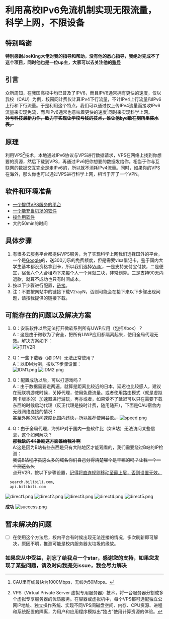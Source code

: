 # 利用高校IPv6免流机制实现无限流量，科学上网，不限设备

## 特别鸣谢

   **特别感谢JoeKing大佬对我的指导和帮助，没有他的悉心指导，我绝对完成不了这个项目，同时他也是一位up主，大家可以去关注他的[账号](https://space.bilibili.com/501725110?spm_id_from=333.337.0.0)**

## 引言

  众所周知，在我国高校中均已普及了IPV6，而且IPV6通常拥有更快的速度，仅以我校（CAU）为例，校园网计费仅计算IPv4下行流量，不计IPv4上行流量和IPv6上行和下行流量。于是利用这个特点，我们可以通过仅上传IPv4流量而接收IPv6流量来实现免流，而且IPv6通常也意味着更快的速度[^1]同时来实现科学上网。  
  ~~**孙亏科技最新力作，致力于实现让学校亏钱的技术，谁让他byd敢在厕所里装水表。**~~  

## 原理

利用VPS[^2]技术，本地通过IPv6协议与VPS进行数据请求，VPS在网络上找到你想要的资源，然后下载到VPS，再通过IPv6把你想要的数据发给你。相当于你与互联网的数据交互完全是走IPv6的，所以就不消耗IPv4流量。同时，如果你的VPS在海外，那么你也可以通过VPS进行科学上网，相当于开了一个VPN。  

## 软件和环境准备

* [一个提供VPS服务的平台](https://my.vultr.com/)
* [一个能充当机场的软件](https://github.com/2dust/v2rayN/releases)
* [操作用软件](https://www.chiark.greenend.org.uk/~sgtatham/putty/latest.html)
* 大约50min的时间

## 具体步骤

1. 有很多云服务平台都提供VPS服务，为了实现科学上网我们选择国外的平台，一个是[Google](https://cloud.google.com/)的，送300刀乐的免费额度，但是需要visa借记卡，鉴于国内大学生基本都没资格拿到卡，所以我们选择[Vultr](https://my.vultr.com/)，一是支持支付宝付款，二是便宜，宿舍六个人合租均下来每个人一个月就三块，非常划算。三是支持90天内退款，就算不成功也只有时间成本。
2. 按以下步骤进行配置，[链接](https://www.jixing.one/vps/get-a-vps/)。
3. 注：不要按网站中的链接下载V2rayN，否则可能会在接下来以下步骤出现问题，请按我提供的链接下载。

## 可能存在的问题以及解决方案

1. Q：安装软件以后无法打开微软系列所有UWP应用（包括Xbox）？  
   A：这是由于微软为了安全，把所有UWP应用都隔离起来，使用全局代理无效。解决方案如下：  
   ![打开V2R](https://s2.loli.net/2024/08/29/aPtUpi7IJgYrdsb.png)

2. Q：一些下载器（如IDM）无法正常使用？  
   A：以IDM为例，按以下步骤设置：  
   ![IDM1.png](https://s2.loli.net/2024/08/29/o2nMpZD4qSL9IsA.png)
   ![IDM2.png](https://s2.loli.net/2024/08/29/ulY7OXdjgHqzEtn.png)

3. Q：配置成功以后，可以打游戏吗？  
   A：由于数据需要走两遍，就算是距离比较近的日本，延迟也比较感人，建议在玩联机游戏时候，关掉代理，使用免费流量。或者使用路由模式（就是虚拟网卡版本的）加速器进行游玩，再亦或者，如果受不了延迟可以只在需要下载东西的时候启动代理（反正代理是按时计费，随用随开），下面是CAU宿舍内无线网络连接的情况：  
   ~~甚至外网的访问速度比国内还快，所以推荐使用谷歌。~~
   ![speed.png](https://s2.loli.net/2024/08/29/Ht5JDLYO274QAsP.png)

4. Q：由于全局代理，海外IP对于国内一些软件比（如B站）无法访问某些信息，这个如何解决？  
   ~~**那我缺的4K番剧这方面谁给我补啊**~~  
   A:这是因为B站有些东西是只有大陆地区才能观看的，我们需要绕过B站的IP检测：  
   ~~我说B站程序员这么多的域名你们自己分得清楚哪个是干嘛的吗？让我一个一个测这么久~~  
   点开V2R，按以下步骤设置，<u>记得将直连规则移动至最上层，否则设置无效。</u>  

``` html
  search.bilibili.com,
  api.bilibili.com
```

![direct1.png](https://s2.loli.net/2024/08/30/i7j5XLkPK3TONVQ.png)
![direct2.png](https://s2.loli.net/2024/08/30/KlLDZvuXB6qsYxf.png)
![direct3.png](https://s2.loli.net/2024/08/30/na7s1XMAxzqlLWO.png)
![direct4.png](https://s2.loli.net/2024/08/30/dusN9Cb5g72nQO4.png)
![direct5.png](https://s2.loli.net/2024/08/30/fKVWCHBangYqiJ2.png)

**成功**
![success.png](https://s2.loli.net/2024/08/30/VQOzt4vT3mhRekY.png)

## 暂未解决的问题

* [ ] 在使用这个方法后，校内平台有时候出现无法连接的情况，多次刷新即可解决，原因不明，推测可能是校内服务器太垃圾的缘故。

### 如果您从中受益，别忘了给我点一个star，感谢您的支持，如果您发现了某些问题，请及时向我提交issue，我会尽力解决

[^1]: CAU里有线最快为1000Mbps，无线为50Mbps。  
[^2]:VPS（Virtual Private Server 虚拟专用服务器）技术，将一台服务器分割成多个虚拟专享服务器的优质服务。在容器或虚拟机中，每个VPS都可选配独立公网IP地址、独立操作系统、实现不同VPS间磁盘空间、内存、CPU资源、进程和系统配置的隔离，为用户和应用程序模拟出“独占”使用计算资源的体验。
